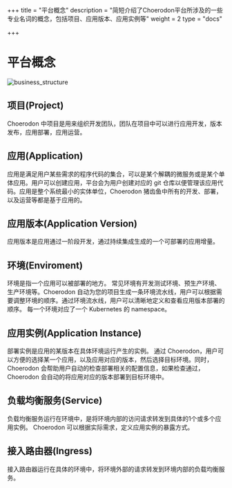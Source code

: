 ﻿+++
title = "平台概念"
description = "简短介绍了Choerodon平台所涉及的一些专业名词的概念，包括项目、应用版本、应用实例等"
weight = 2
type = "docs"

+++

# 平台概念
![business_structure](/cimg/concept-structure.png)
## 项目(Project)
Choerodon 中项目是用来组织开发团队，团队在项目中可以进行应用开发，版本发布，应用部署，应用运营。

## 应用(Application)
应用是满足用户某些需求的程序代码的集合，可以是某个解耦的微服务或是某个单体应用。用户可以创建应用，平台会为用户创建对应的 git 仓库以便管理该应用代码。应用是整个系统最小的实体单位，Choerodon 猪齿鱼中所有的开发、部署，以及运营等都是基于应用的。

## 应用版本(Application Version)
应用版本是应用通过一阶段开发，通过持续集成生成的一个可部署的应用增量。

## 环境(Enviroment)
环境是指一个应用可以被部署的地方。
常见环境有开发测试环境、预生产环境、生产环境等。Choerodon 自动为您的项目生成一条环境流水线，用户可以根据需要调整环境的顺序。通过环境流水线，用户可以清晰地定义和查看应用版本部署的顺序。
每一个环境对应了一个 Kubernetes 的 namespace。

## 应用实例(Application Instance)
部署实例是应用的某版本在具体环境运行产生的实例。
通过 Choerodon，用户可以方便的选择某一个应用，以及应用对应的版本，然后选择目标环境。同时，Choerodon 会帮助用户自动的检查部署相关的配置信息，如果检查通过，Choerodon 会自动的将应用对应的版本部署到目标环境中。

## 负载均衡服务(Service)
负载均衡服务运行在环境中，是将环境内部的访问请求转发到具体的1个或多个应用实例。
Choerodon 可以根据实际需求，定义应用实例的暴露方式。

## 接入路由器(Ingress)
接入路由器运行在具体的环境中，将环境外部的请求转发到环境内部的负载均衡服务。